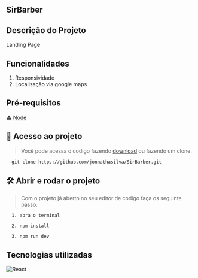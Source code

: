 ## SirBarber

## Descrição do Projeto

Landing Page

## Funcionalidades

1. Responsividade
2. Localização via google maps

## Pré-requisitos

⚠️ [Node](https://nodejs.org/en/)

## 📁 Acesso ao projeto

> Você pode acessa o codigo fazendo [download](https://github.com/jonnathasilva/SirBarber/archive/refs/heads/main.zip) ou fazendo um clone.

```
  git clone https://github.com/jonnathasilva/SirBarber.git
```

## 🛠️ Abrir e rodar o projeto

> Com o projeto já aberto no seu editor de codigo faça os seguinte passo.

```
  1. abra o terminal

  2. npm install

  3. npm run dev
```

## Tecnologias utilizadas

![React](https://img.shields.io/badge/React-20232A?style=for-the-badge&logo=react&logoColor=61DAFB)
